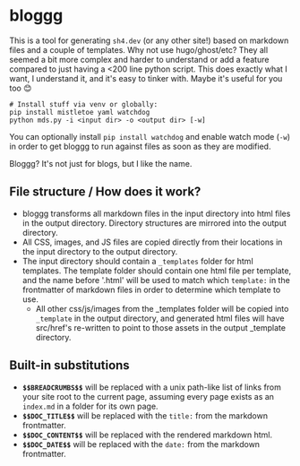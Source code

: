 # bloggg
This is a tool for generating `sh4.dev` (or any other site!) based on markdown files and a couple of templates. Why not use hugo/ghost/etc? They all seemed a bit more complex and harder to understand or add a feature compared to just having a <200 line python script. This does exactly what I want, I understand it, and it's easy to tinker with. Maybe it's useful for you too 😊

```
# Install stuff via venv or globally: 
pip install mistletoe yaml watchdog
python mds.py -i <input dir> -o <output dir> [-w]
```

You can optionally install `pip install watchdog` and enable watch mode (`-w`) in order to get bloggg to run against files as soon as they are modified.

Bloggg? It's not just for blogs, but I like the name.

## File structure / How does it work?
- bloggg transforms all markdown files in the input directory into html files in the output directory. Directory structures are mirrored into the output directory.
- All CSS, images, and JS files are copied directly from their locations in the input directory to the output directory.
- The input directory should contain a `_templates` folder for html templates. The template folder should contain one html file per template, and the name before '.html' will be used to match which `template:` in the frontmatter of markdown files in order to determine which template to use. 
    - All other css/js/images from the _templates folder will be copied into `_template` in the output directory, and generated html files will have src/href's re-written to point to those assets in the output _template directory.

## Built-in substitutions
- **`$$BREADCRUMBS$$`** will be replaced with a unix path-like list of links from your site root to the current page, assuming every page exists as an `index.md` in a folder for its own page.
- **`$$DOC_TITLE$$`** will be replaced with the `title:` from the markdown frontmatter. 
- **`$$DOC_CONTENT$$`** will be replaced with the rendered markdown html.
- **`$$DOC_DATE$$`** will be replaced with the `date:` from the markdown frontmatter. 
